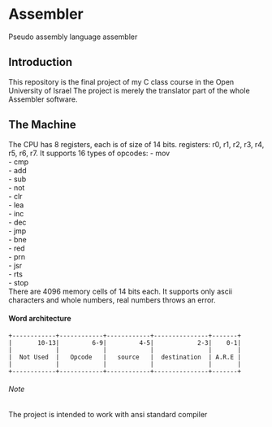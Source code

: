 # Assembler
Pseudo assembly language assembler

## Introduction
This repository is the final project of my C class course in the Open University of Israel
The project is merely the translator part of the whole Assembler software.

## The Machine
The CPU has 8 registers, each is of size of 14 bits.
registers: r0, r1, r2, r3, r4, r5, r6, r7.
It supports 16 types of opcodes:
    - mov  
    - cmp  
    - add  
    - sub  
    - not  
    - clr  
    - lea  
    - inc  
    - dec  
    - jmp  
    - bne  
    - red  
    - prn  
    - jsr  
    - rts  
    - stop  
There are 4096 memory cells of 14 bits each.
It supports only ascii characters and whole numbers, real numbers throws an error.

#### Word architecture
```
+------------+------------+------------+---------------+-------+
|       10-13|         6-9|         4-5|            2-3|    0-1|
|            |            |            |               |       |
|  Not Used  |   Opcode	  |   source   |  destination  | A.R.E |
|            |            |            |               |       |
+------------+------------+------------+---------------+-------+
```
###### Note
The project is intended to work with ansi standard compiler

